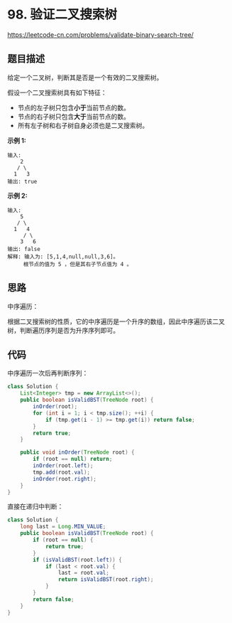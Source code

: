 # 98. 验证二叉搜索树

https://leetcode-cn.com/problems/validate-binary-search-tree/

## 题目描述

给定一个二叉树，判断其是否是一个有效的二叉搜索树。

假设一个二叉搜索树具有如下特征：

* 节点的左子树只包含**小于**当前节点的数。
* 节点的右子树只包含**大于**当前节点的数。
* 所有左子树和右子树自身必须也是二叉搜索树。

**示例 1:**

```
输入:
    2
   / \
  1   3
输出: true
```

**示例 2:**

```
输入:
    5
   / \
  1   4
     / \
    3   6
输出: false
解释: 输入为: [5,1,4,null,null,3,6]。
     根节点的值为 5 ，但是其右子节点值为 4 。
```



## 思路

中序遍历：

根据二叉搜索树的性质，它的中序遍历是一个升序的数组，因此中序遍历该二叉树，判断遍历序列是否为升序序列即可。



## 代码

中序遍历一次后再判断序列：

```java
class Solution {
    List<Integer> tmp = new ArrayList<>();
    public boolean isValidBST(TreeNode root) {
        inOrder(root);
        for (int i = 1; i < tmp.size(); ++i) {
            if (tmp.get(i - 1) >= tmp.get(i)) return false;
        }
        return true;
    }

    public void inOrder(TreeNode root) {
        if (root == null) return;
        inOrder(root.left);
        tmp.add(root.val);
        inOrder(root.right);
    }
}
```

直接在递归中判断：

```java
class Solution {
    long last = Long.MIN_VALUE;
    public boolean isValidBST(TreeNode root) {
        if (root == null) {
            return true;
        }
        if (isValidBST(root.left)) {
            if (last < root.val) {
                last = root.val;
                return isValidBST(root.right);
            }
        }
        return false;
    }
}
```

